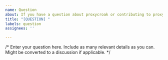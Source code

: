 ```yaml
---
name: Question
about: If you have a question about proxycroak or contributing to proxycroak
title: "[QUESTION] "
labels: question
assignees: ''

---
```


/* Enter your question here. Include as many relevant details as you can. Might be converted to a discussion if applicable. */

